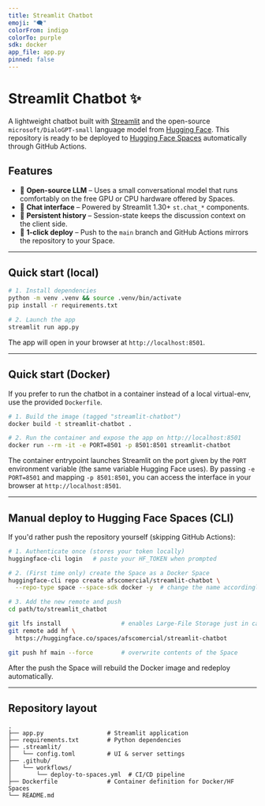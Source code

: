 ```yaml
---
title: Streamlit Chatbot
emoji: "🗨️"
colorFrom: indigo
colorTo: purple
sdk: docker
app_file: app.py
pinned: false
---
```


# Streamlit Chatbot ✨

A lightweight chatbot built with [Streamlit](https://streamlit.io/) and the open-source `microsoft/DialoGPT-small` language model from [Hugging Face](https://huggingface.co/). This repository is ready to be deployed to [Hugging Face Spaces](https://huggingface.co/spaces) automatically through GitHub Actions.

## Features

* 📜 **Open-source LLM** – Uses a small conversational model that runs comfortably on the free GPU or CPU hardware offered by Spaces.
* 💬 **Chat interface** – Powered by Streamlit 1.30+ `st.chat_*` components.
* 🔄 **Persistent history** – Session-state keeps the discussion context on the client side.
* 🚀 **1-click deploy** – Push to the `main` branch and GitHub Actions mirrors the repository to your Space.

---

## Quick start (local)

```bash
# 1. Install dependencies
python -m venv .venv && source .venv/bin/activate
pip install -r requirements.txt

# 2. Launch the app
streamlit run app.py
```

The app will open in your browser at `http://localhost:8501`.

---

## Quick start (Docker)

If you prefer to run the chatbot in a container instead of a local virtual-env, use the provided `Dockerfile`.

```bash
# 1. Build the image (tagged "streamlit-chatbot")
docker build -t streamlit-chatbot .

# 2. Run the container and expose the app on http://localhost:8501
docker run --rm -it -e PORT=8501 -p 8501:8501 streamlit-chatbot
```

The container entrypoint launches Streamlit on the port given by the `PORT` environment variable (the same variable Hugging Face uses). By passing `-e PORT=8501` and mapping `-p 8501:8501`, you can access the interface in your browser at `http://localhost:8501`.

---

## Manual deploy to Hugging Face Spaces (CLI)

If you'd rather push the repository yourself (skipping GitHub Actions):

```bash
# 1. Authenticate once (stores your token locally)
huggingface-cli login   # paste your HF_TOKEN when prompted

# 2. (First time only) create the Space as a Docker Space
huggingface-cli repo create afscomercial/streamlit-chatbot \
  --repo-type space --space-sdk docker -y  # change the name accordingly

# 3. Add the new remote and push
cd path/to/streamlit_chatbot

git lfs install                 # enables Large-File Storage just in case
git remote add hf \
  https://huggingface.co/spaces/afscomercial/streamlit-chatbot

git push hf main --force        # overwrite contents of the Space
```

After the push the Space will rebuild the Docker image and redeploy automatically.

---

## Repository layout

```
.
├── app.py                  # Streamlit application
├── requirements.txt        # Python dependencies
├── .streamlit/
│   └── config.toml         # UI & server settings
├── .github/
│   └── workflows/
│       └── deploy-to-spaces.yml  # CI/CD pipeline
├── Dockerfile              # Container definition for Docker/HF Spaces
└── README.md
```